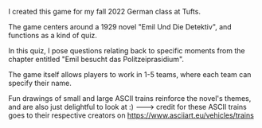 I created this game for my fall 2022 German class at Tufts. 

The game centers around a 1929 novel "Emil Und Die Detektiv", and functions as a kind of quiz. 

In this quiz, I pose questions relating back to specific moments from the chapter entitled "Emil besucht das Politzeiprasidium".

The game itself allows players to work in 1-5 teams, where each team can specify their name. 


Fun drawings of small and large ASCII trains reinforce the novel's themes, and are also just delightful to look at :)
---> credit for these ASCII trains goes to their respective creators on https://www.asciiart.eu/vehicles/trains

